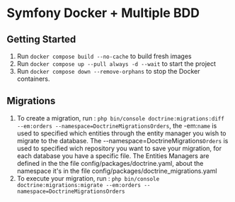 # Symfony Docker + Multiple BDD

## Getting Started

1. Run `docker compose build --no-cache` to build fresh images
2. Run `docker compose up --pull always -d --wait` to start the project
3. Run `docker compose down --remove-orphans` to stop the Docker containers.

## Migrations

1. To create a migration, run : `php bin/console doctrine:migrations:diff --em:orders --namespace=DoctrineMigrationsOrders`, the -em:`name` is used to specified which entities through the entity manager you wish to migrate to the database. The --namespace=DoctrineMigrations`Orders` is used to specified wich repository you want to save your migration, for each database you have a specific file. The Entities Managers are defined in the the file config/packages/doctrine.yaml, about the namespace it's in the file config/packages/doctrine_migrations.yaml
2. To execute your migration, run : `php bin/console doctrine:migrations:migrate --em:orders --namespace=DoctrineMigrationsOrders`
